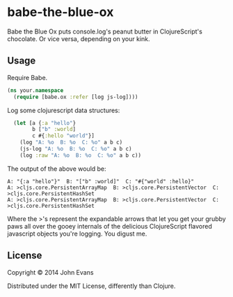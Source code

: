 # babe-the-blue-ox

Babe the Blue Ox puts console.log's peanut butter in ClojureScript's chocolate.
Or vice versa, depending on your kink.

## Usage

Require Babe.

```clojure
(ns your.namespace
  (require [babe.ox :refer [log js-log])))
```

Log some clojurescript data structures:

```clojure
  (let [a {:a "hello"}
        b ["b" :world]
        c #{:hello "world"}]
    (log "A: %o  B: %o  C: %o" a b c)
    (js-log "A: %o  B: %o  C: %o" a b c)
    (log :raw "A: %o  B: %o  C: %o" a b c))
```

The output of the above would be:

    A: "{:a "hello"}"  B: "["b" :world]"  C: "#{"world" :hello}"
    A: >cljs.core.PersistentArrayMap  B: >cljs.core.PersistentVector  C: >cljs.core.PersistentHashSet
    A: >cljs.core.PersistentArrayMap  B: >cljs.core.PersistentVector  C: >cljs.core.PersistentHashSet

Where the >'s represent the expandable arrows that let you get your grubby paws
all over the gooey internals of the delicious ClojureScript flavored javascript
objects you're logging.  You digust me.

## License

Copyright © 2014 John Evans

Distributed under the MIT License, differently than Clojure.
